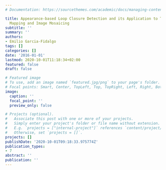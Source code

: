 ```yaml
---
# Documentation: https://sourcethemes.com/academic/docs/managing-content/

title: Appearance-based Loop Closure Detection and its Application to Topological
  Mapping and Image Mosaicing
subtitle: ''
summary: ''
authors:
- Emilio Garcia-Fidalgo
tags: []
categories: []
date: '2016-01-01'
lastmod: 2020-10-01T11:18:34+02:00
featured: false
draft: false

# Featured image
# To use, add an image named `featured.jpg/png` to your page's folder.
# Focal points: Smart, Center, TopLeft, Top, TopRight, Left, Right, BottomLeft, Bottom, BottomRight.
image:
  caption: ''
  focal_point: ''
  preview_only: false

# Projects (optional).
#   Associate this post with one or more of your projects.
#   Simply enter your project's folder or file name without extension.
#   E.g. `projects = ["internal-project"]` references `content/project/deep-learning/index.md`.
#   Otherwise, set `projects = []`.
projects: []
publishDate: '2020-10-01T09:18:33.975774Z'
publication_types:
- 7
abstract: ''
publication: ''
---
```

